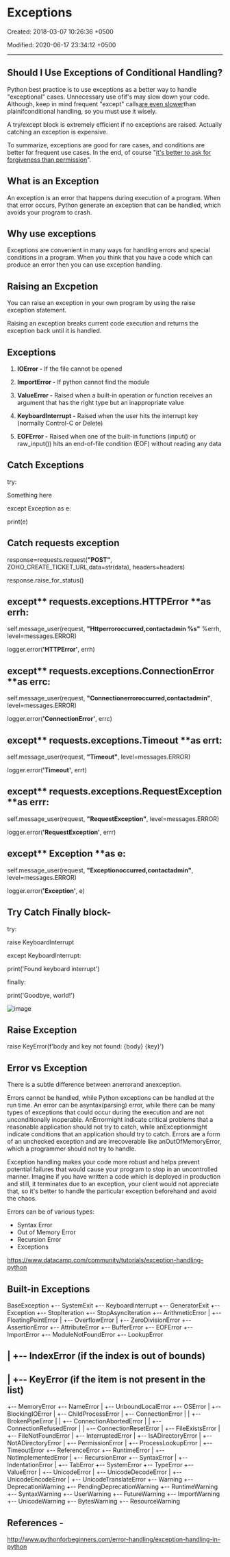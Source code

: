 # Exceptions

Created: 2018-03-07 10:26:36 +0500

Modified: 2020-06-17 23:34:12 +0500

---

## Should I Use Exceptions of Conditional Handling?

Python best practice is to use exceptions as a better way to handle "exceptional" cases. Unnecessary use ofif's may slow down your code. Although, keep in mind frequent "except" calls[are even slower](http://stackoverflow.com/questions/2522005/cost-of-exception-handlers-in-python)than plainifconditional handling, so you must use it wisely.

A try/except block is extremely efficient if no exceptions are raised. Actually catching an exception is expensive.

To summarize, exceptions are good for rare cases, and conditions are better for frequent use cases. In the end, of course "[it's better to ask for forgiveness than permission](https://en.wikiquote.org/wiki/Grace_Hopper)".

## What is an Exception

An exception is an error that happens during execution of a program. When that
error occurs, Python generate an exception that can be handled, which avoids your program to crash.

## Why use exceptions

Exceptions are convenient in many ways for handling errors and special conditions
in a program. When you think that you have a code which can produce an error then
you can use exception handling.

## Raising an Excpetion

You can raise an exception in your own program by using the raise exception
statement.

Raising an exception breaks current code execution and returns the exception
back until it is handled.

## Exceptions

1.  **IOError -** If the file cannot be opened

2.  **ImportError -** If python cannot find the module

3.  **ValueError -** Raised when a built-in operation or function receives an argument that has the right type but an inappropriate value

4.  **KeyboardInterrupt -** Raised when the user hits the interrupt key (normally Control-C or Delete)

5.  **EOFError -** Raised when one of the built-in functions (input() or raw_input()) hits an
    end-of-file condition (EOF) without reading any data

## Catch Exceptions

try:

Something here

except Exception as e:

print(e)

## Catch requests exception

response=requests.request(**"POST"**, ZOHO_CREATE_TICKET_URL,data=str(data), headers=headers)

response.raise_for_status()

## except** requests.exceptions.HTTPError **as errh:

self.message_user(request, **"Httperroroccurred,contactadmin %s"** %errh, level=messages.ERROR)

logger.error(**'HTTPError'**, errh)

## except** requests.exceptions.ConnectionError **as errc:

self.message_user(request, **"Connectionerroroccurred,contactadmin"**, level=messages.ERROR)

logger.error(**'ConnectionError'**, errc)

## except** requests.exceptions.Timeout **as errt:

self.message_user(request, **"Timeout"**, level=messages.ERROR)

logger.error(**'Timeout'**, errt)

## except** requests.exceptions.RequestException **as errr:

self.message_user(request, **"RequestException"**, level=messages.ERROR)

logger.error(**'RequestException'**, errr)

## except** Exception **as e:

self.message_user(request, **"Exceptionoccurred,contactadmin"**, level=messages.ERROR)

logger.error(**'Exception'**, e)



## Try Catch Finally block-

try:

raise KeyboardInterrupt

except KeyboardInterrupt:

print('Found keyboard interrupt')

finally:

print('Goodbye, world!')

![image](media/Exceptions-image1.png)

## Raise Exception

raise KeyError(f'body and key not found: {body} {key}')

## Error vs Exception

There is a subtle difference between anerrorand anexception.

Errors cannot be handled, while Python exceptions can be handled at the run time. An error can be asyntax(parsing) error, while there can be many types of exceptions that could occur during the execution and are not unconditionally inoperable. AnErrormight indicate critical problems that a reasonable application should not try to catch, while anExceptionmight indicate conditions that an application should try to catch. Errors are a form of an unchecked exception and are irrecoverable like anOutOfMemoryError, which a programmer should not try to handle.

Exception handling makes your code more robust and helps prevent potential failures that would cause your program to stop in an uncontrolled manner. Imagine if you have written a code which is deployed in production and still, it terminates due to an exception, your client would not appreciate that, so it's better to handle the particular exception beforehand and avoid the chaos.

Errors can be of various types:
-   Syntax Error
-   Out of Memory Error
-   Recursion Error
-   Exceptions

<https://www.datacamp.com/community/tutorials/exception-handling-python>

## Built-in Exceptions

BaseException
+-- SystemExit
+-- KeyboardInterrupt
+-- GeneratorExit
+-- Exception
+-- StopIteration
+-- StopAsyncIteration
+-- ArithmeticError
| +-- FloatingPointError
| +-- OverflowError
| +-- ZeroDivisionError
+-- AssertionError
+-- AttributeError
+-- BufferError
+-- EOFError
+-- ImportError
+-- ModuleNotFoundError
+-- LookupError
## | +-- IndexError (if the index is out of bounds)
## | +-- KeyError (if the item is not present in the list)
+-- MemoryError
+-- NameError
| +-- UnboundLocalError
+-- OSError
| +-- BlockingIOError
| +-- ChildProcessError
| +-- ConnectionError
| | +-- BrokenPipeError
| | +-- ConnectionAbortedError
| | +-- ConnectionRefusedError
| | +-- ConnectionResetError
| +-- FileExistsError
| +-- FileNotFoundError
| +-- InterruptedError
| +-- IsADirectoryError
| +-- NotADirectoryError
| +-- PermissionError
| +-- ProcessLookupError
| +-- TimeoutError
+-- ReferenceError
+-- RuntimeError
| +-- NotImplementedError
| +-- RecursionError
+-- SyntaxError
| +-- IndentationError
| +-- TabError
+-- SystemError
+-- TypeError
+-- ValueError
| +-- UnicodeError
| +-- UnicodeDecodeError
| +-- UnicodeEncodeError
| +-- UnicodeTranslateError
+-- Warning
+-- DeprecationWarning
+-- PendingDeprecationWarning
+-- RuntimeWarning
+-- SyntaxWarning
+-- UserWarning
+-- FutureWarning
+-- ImportWarning
+-- UnicodeWarning
+-- BytesWarning
+-- ResourceWarning



## References -

<http://www.pythonforbeginners.com/error-handling/exception-handling-in-python>
